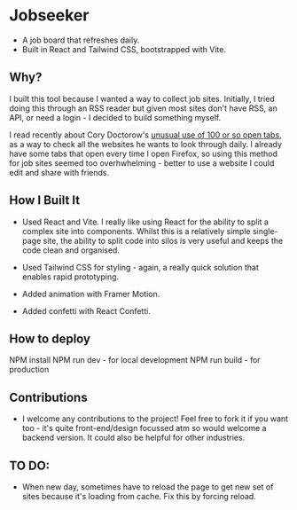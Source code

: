# Jobseeker

- A job board that refreshes daily.
- Built in React and Tailwind CSS, bootstrapped with Vite.

## Why?

I built this tool because I wanted a way to collect job sites. Initially, I tried doing this through an RSS reader but given most sites don't have RSS, an API, or need a login - I decided to build something myself.

I read recently about Cory Doctorow's [unusual use of 100 or so open tabs](https://pluralistic.net/2024/01/25/today-in-tabs/), as a way to check all the websites he wants to look through daily. I already have some tabs that open every time I open Firefox, so using this method for job sites seemed too overhwhelming - better to use a website I could edit and share with friends.

## How I Built It

- Used React and Vite. I really like using React for the ability to split a complex site into components. Whilst this is a relatively simple single-page site, the ability to split code into silos is very useful and keeps the code clean and organised.

- Used Tailwind CSS for styling - again, a really quick solution that enables rapid prototyping.

- Added animation with Framer Motion.
- Added confetti with React Confetti.

## How to deploy

NPM install
NPM run dev - for local development
NPM run build - for production

## Contributions

- I welcome any contributions to the project! Feel free to fork it if you want too - it's quite front-end/design focussed atm so would welcome a backend version. It could also be helpful for other industries.

## TO DO:

- When new day, sometimes have to reload the page to get new set of sites because it's loading from cache. Fix this by forcing reload.
